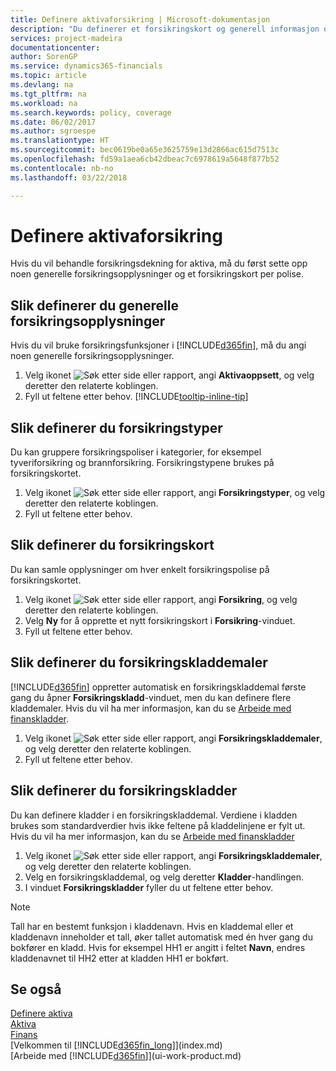 ```yaml
---
title: Definere aktivaforsikring | Microsoft-dokumentasjon
description: "Du definerer et forsikringskort og generell informasjon om forsikringspolise for å behandle forsikringsdekning for aktiva."
services: project-madeira
documentationcenter: 
author: SorenGP
ms.service: dynamics365-financials
ms.topic: article
ms.devlang: na
ms.tgt_pltfrm: na
ms.workload: na
ms.search.keywords: policy, coverage
ms.date: 06/02/2017
ms.author: sgroespe
ms.translationtype: HT
ms.sourcegitcommit: bec0619be0a65e3625759e13d2866ac615d7513c
ms.openlocfilehash: fd59a1aea6cb42dbeac7c6978619a5648f877b52
ms.contentlocale: nb-no
ms.lasthandoff: 03/22/2018

---
```

# <a name="set-up-fixed-asset-insurance"></a>Definere aktivaforsikring
Hvis du vil behandle forsikringsdekning for aktiva, må du først sette opp noen generelle forsikringsopplysninger og et forsikringskort per polise.

## <a name="to-set-up-general-insurance-information"></a>Slik definerer du generelle forsikringsopplysninger
Hvis du vil bruke forsikringsfunksjoner i [!INCLUDE[d365fin](includes/d365fin_md.md)], må du angi noen generelle forsikringsopplysninger.  

1. Velg ikonet ![Søk etter side eller rapport](media/ui-search/search_small.png "Søk etter side eller rapport"), angi **Aktivaoppsett**, og velg deretter den relaterte koblingen.  
2. Fyll ut feltene etter behov. [!INCLUDE[tooltip-inline-tip](includes/tooltip-inline-tip_md.md)]  

## <a name="to-set-up-insurance-types"></a>Slik definerer du forsikringstyper
Du kan gruppere forsikringspoliser i kategorier, for eksempel tyveriforsikring og brannforsikring. Forsikringstypene brukes på forsikringskortet.

1. Velg ikonet ![Søk etter side eller rapport](media/ui-search/search_small.png "Søk etter side eller rapport"), angi **Forsikringstyper**, og velg deretter den relaterte koblingen.  
2. Fyll ut feltene etter behov.

## <a name="to-set-up-insurance-cards"></a>Slik definerer du forsikringskort
Du kan samle opplysninger om hver enkelt forsikringspolise på forsikringskortet.  

1. Velg ikonet ![Søk etter side eller rapport](media/ui-search/search_small.png "Søk etter side eller rapport"), angi **Forsikring**, og velg deretter den relaterte koblingen.  
2. Velg **Ny** for å opprette et nytt forsikringskort i **Forsikring**-vinduet.  
3. Fyll ut feltene etter behov.

## <a name="to-set-up-insurance-journal-templates"></a>Slik definerer du forsikringskladdemaler
[!INCLUDE[d365fin](includes/d365fin_md.md)] oppretter automatisk en forsikringskladdemal første gang du åpner **Forsikringskladd**-vinduet, men du kan definere flere kladdemaler. Hvis du vil ha mer informasjon, kan du se [Arbeide med finanskladder](ui-work-general-journals.md).  

1. Velg ikonet ![Søk etter side eller rapport](media/ui-search/search_small.png "Søk etter side eller rapport"), angi **Forsikringskladdemaler**, og velg deretter den relaterte koblingen.  
2. Fyll ut feltene etter behov.

## <a name="to-set-up-insurance-journal-batches"></a>Slik definerer du forsikringskladder
Du kan definere kladder i en forsikringskladdemal. Verdiene i kladden brukes som standardverdier hvis ikke feltene på kladdelinjene er fylt ut. Hvis du vil ha mer informasjon, kan du se [Arbeide med finanskladder](ui-work-general-journals.md)  

1. Velg ikonet ![Søk etter side eller rapport](media/ui-search/search_small.png "Søk etter side eller rapport"), angi **Forsikringskladdemaler**, og velg deretter den relaterte koblingen.  
2. Velg en forsikringskladdemal, og velg deretter **Kladder**-handlingen.
3. I vinduet **Forsikringskladder** fyller du ut feltene etter behov.

> [!NOTE]  
>   Tall har en bestemt funksjon i kladdenavn. Hvis en kladdemal eller et kladdenavn inneholder et tall, øker tallet automatisk med én hver gang du bokfører en kladd. Hvis for eksempel HH1 er angitt i feltet **Navn**, endres kladdenavnet til HH2 etter at kladden HH1 er bokført.

## <a name="see-also"></a>Se også
[Definere aktiva](fa-setup.md)  
[Aktiva](fa-manage.md)  
[Finans](finance.md)  
[Velkommen til [!INCLUDE[d365fin_long](includes/d365fin_long_md.md)]](index.md)  
[Arbeide med [!INCLUDE[d365fin](includes/d365fin_md.md)]](ui-work-product.md)

